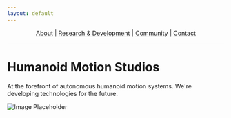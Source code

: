 ```yaml
---
layout: default
---
```


<nav style="text-align: center; margin-bottom: 2em; border-bottom: 1px solid #eee; padding-bottom: 1em;">
  <a href="about.html">About</a> | 
  <a href="research.html">Research & Development</a> | 
  <a href="community.html">Community</a> | 
  <a href="contact.html">Contact</a>
</nav>

# Humanoid Motion Studios

At the forefront of autonomous humanoid motion systems.
We're developing technologies for the future.

![Image Placeholder](https://via.placeholder.com/800x400 "Coming soon")
